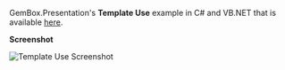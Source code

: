 GemBox.Presentation's **Template Use** example in C# and VB.NET that is available [here](https://www.gemboxsoftware.com/presentation/examples/c-sharp-vb-net-pptx/203).

**Screenshot**

![Template Use Screenshot](https://www.gemboxsoftware.com/Presentation/Examples/Content/CommonUses/TemplateUse/TemplateUse.png)